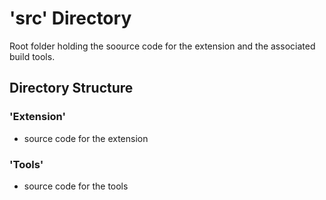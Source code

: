 # 'src' Directory
Root folder holding the soource code for the extension and the associated build tools.

## Directory Structure
### 'Extension'
- source code for the extension

### 'Tools'
- source code for the tools 
